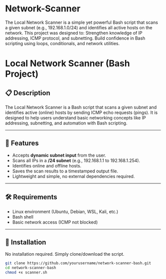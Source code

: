 # Network-Scanner
The Local Network Scanner is a simple yet powerful Bash script that scans a given subnet (e.g., 192.168.1.0/24) and identifies all active hosts on the network.  This project was designed to:  Strengthen knowledge of IP addressing, ICMP protocol, and subnetting.  Build confidence in Bash scripting using loops, conditionals, and network utilities.


# Local Network Scanner (Bash Project)

## 📋 Description

The Local Network Scanner is a Bash script that scans a given subnet and identifies active (online) hosts by sending ICMP echo requests (pings). It is designed to help users understand basic networking concepts like IP addressing, subnetting, and automation with Bash scripting.

---

## 🚀 Features
- Accepts **dynamic subnet input** from the user.
- Scans all IPs in a **/24 subnet** (e.g., 192.168.1.1 to 192.168.1.254).
- Identifies online and offline hosts.
- Saves the scan results to a timestamped output file.
- Lightweight and simple, no external dependencies required.

---

## 🛠️ Requirements
- Linux environment (Ubuntu, Debian, WSL, Kali, etc.)
- Bash shell
- Basic network access (ICMP not blocked)

---

## 🧰 Installation

No installation required. Simply clone/download the script.

```bash
git clone https://github.com/yourusername/network-scanner-bash.git
cd network-scanner-bash
chmod +x scanner.sh
